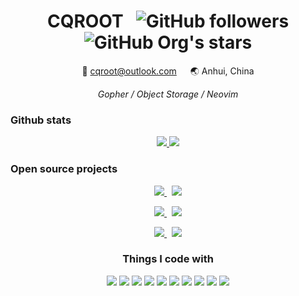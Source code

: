 <div align="center">
  <h1>CQROOT &nbsp;
    <img alt="GitHub followers" src="https://img.shields.io/github/followers/cqroot?style=social">
    <img alt="GitHub Org's stars" src="https://img.shields.io/github/stars/cqroot?style=social">
  </h1>

  <p>📧 <a href="mailto:cqroot@outlook.com">cqroot@outlook.com</a> &emsp; 🌏 Anhui, China</p>
  <i>Gopher / Object Storage / Neovim</i>
</div>

### Github stats

<p align="center">
  <a href="https://github.com/cqroot/cqroot">
    <img src="https://github-readme-stats.vercel.app/api?username=cqroot&show_icons=true&theme=nord&line_height=27&count_private=true">
  </a>
  <a href="https://github.com/cqroot/cqroot">
    <img src="https://github-readme-stats.vercel.app/api/top-langs/?username=cqroot&theme=nord&langs_count=3&hide=css,typescript,html,ejs,javascript">
  </a>
</p>

### Open source projects

<div align="center">
  <p align="center">
    <a href="https://github.com/cqroot/joplin-outline">
      <img src="https://github-readme-stats.vercel.app/api/pin/?username=cqroot&repo=joplin-outline"/>
    </a>
        &nbsp
    <a href="https://github.com/cheatsheets-cn/cheatsheets-cn">
      <img src="https://github-readme-stats.vercel.app/api/pin/?username=cheatsheets-cn&repo=cheatsheets-cn"/>
    </a>
  </p>
  <p align="center">
    <a href="https://github.com/cqroot/openstack-swift-exporter">
      <img src="https://github-readme-stats.vercel.app/api/pin/?username=cqroot&repo=openstack-swift-exporter"/>
    </a>
        &nbsp
    <a href="https://github.com/cqroot/openstack-swift-dashboard">
      <img src="https://github-readme-stats.vercel.app/api/pin/?username=cqroot&repo=openstack-swift-dashboard"/>
    </a>
  </p>
  <p align="center">
    <a href="https://github.com/cqroot/zookeeper-ansible">
      <img src="https://github-readme-stats.vercel.app/api/pin/?username=cqroot&repo=zookeeper-ansible"/>
    </a>
        &nbsp
    <a href="https://github.com/cqroot/kafka-ansible">
      <img src="https://github-readme-stats.vercel.app/api/pin/?username=cqroot&repo=kafka-ansible"/>
    </a>
  </p>

### Things I code with

<p align="center">
  <img src="https://img.shields.io/badge/Go-informational?style=flat&logo=Go&logoColor=white&color=3f4a5a">
  <img src="https://img.shields.io/badge/Kubernetes-informational?style=flat&logo=Kubernetes&logoColor=white&color=3f4a5a">
  <img src="https://img.shields.io/badge/Docker-informational?style=flat&logo=Docker&logoColor=white&color=3f4a5a">
  <img src="https://img.shields.io/badge/Linux-informational?style=flat&logo=Linux&logoColor=white&color=3f4a5a">
  <img src="https://img.shields.io/badge/Neovim-informational?style=flat&logo=Neovim&logoColor=white&color=3f4a5a">
  <img src="https://img.shields.io/badge/OpenStack-informational?style=flat&logo=OpenStack&logoColor=white&color=3f4a5a">
  <img src="https://img.shields.io/badge/Ceph-informational?style=flat&logo=Ceph&logoColor=white&color=3f4a5a">
  <img src="https://img.shields.io/badge/Prometheus-informational?style=flat&logo=Prometheus&logoColor=white&color=3f4a5a">
  <img src="https://img.shields.io/badge/Python-informational?style=flat&logo=Python&logoColor=white&color=3f4a5a">
  <img src="https://img.shields.io/badge/Tmux-informational?style=flat&logo=Tmux&logoColor=white&color=3f4a5a">
</p>
